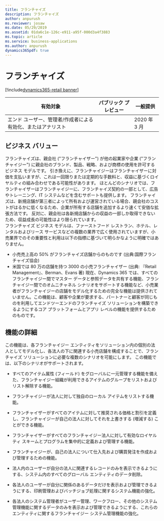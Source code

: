 ```yaml
---
title: フランチャイズ
description: フランチャイズ
author: anpurush
ms.reviewer: josaw
ms.date: 05/29/2019
ms.assetid: 01da6c1e-126c-e911-a95f-000d3a4f3883
ms.topic: article
ms.service: business-applications
ms.author: anpurush
dynamics365pdf: true
---
```

# フランチャイズ
[!include[dynamics365-retail banner](../includes/dynamics365-retail.md)]

| 有効対象    |  パブリック プレビュー | 一般提供 | 
| ---------- | ---------- |---------- |
|エンド ユーザー、管理者/作成者による有効化、またはアナリスト|| 2020 年 3 月|


## ビジネス バリュー
<!-- bv start -->
フランチャイズは、親会社 ("フランチャイザー") が他の起業家や企業 ("フランチャイジー") に親会社のブランド、製品、戦略、および商標の使用を許可するビジネス モデルです。 引き換えに、フランチャイジーはフランチャイザーに対価を支払いますが、これは一回限りまたは定期的な手数料と、収益に基づくロイヤルティの組み合わせである可能性があります。 ほとんどのシナリオでは、フランチャイザーはフランチャイジーに、フランチャイズ契約の一部として、広告やトレーニング、IT システムなどを含むサポートも提供します。 フランチャイズは、新規店舗が第三者によって所有および運営されている場合、親会社のコストがはるかに低くなるため、企業が所有する店舗を追加するより速くて安価な拡張方法です。 反対に、親会社は各新規店舗からの収益の一部しか取得できないため、収益成長の可能性はより限られています。  
フランチャイズ ビジネス モデルは、ファーストフード レストラン、ホテル、レンタルおよびリース サービスなどの複数の業界で広く使用されていますが、小売業界でのその重要性と利用は以下の指標に基づいて明らかなように明確ではありません。

-   小売売上高の 50% がフランチャイズ店舗からのものです (出典:国際フランチャイズ協会)
-   米国では 80 万の店舗を持つ 3000 の小売フランチャイザー (出典: 『Retail Management』、Berman、Evans 著) 現在、Dynamics 365 では、すべてのフランチャイジー間でマスター データと参照データを共有する機能、フランチャイジー間でのオムニチャネル シナリオをサポートする機能など、小売業者がフランチャイジーの店舗をモデル化するための完全な機能は提供されていません。この機能は、顧客や企業が要求する、パートナーと顧客が同じものを利用してエンドツーエンドのフランチャイズ ソリューションを構築できるようにするコア プラットフォームとアプリ レベルの機能を提供するためのものです。 
<!-- bv end -->



## 機能の詳細
<!--feature detail start -->
この機能は、各フランチャイジー エンティティをソリューション内の個別の法人としてモデル化し、各法人の下に関連する小売店舗を構成することで、フランチャイズ ソリューションに必要な複数のシナリオを可能にします。 この機能では、以下のシナリオがサポートされます。

- すべてのアイテム属性 (フィールド) をグローバルに一元管理する機能を備えた、フランチャイジー組織が利用できるアイテムのグループをリストおよびリスト解除する機能。

- フランチャイジーが法人に対して独自のローカル アイテムをリストする機能。

- フランチャイザーがすべてのアイテムに対して推奨される価格と割引を定義し、フランチャイジーが自己の法人に対してそれを上書きする (増減する) ことができる機能。

- フランチャイザーがすべてのフランチャイジー法人に対して有効なロイヤルティ スキームとプログラムを集中的に定義および管理する機能。

- フランチャイジーが、自己の法人について仕入先および購買発注を作成および管理するための機能。

- 法人内のユーザーが自分の法人に関連するレコードのみを表示できるようにする、システム内のすべてのグローバル エンティティのデータ削除。

- 各法人のユーザーが自分に関係のあるデータだけを表示および管理できるようにする、印刷管理およびバッチジョブ処理に関するシステム機能の強化。

- 各法人のシステム管理者がユーザー管理、ワークフロー、その他のシステム管理機能に関するデータのみを表示および管理できるようにする、これらのエンティティに関するフランチャイジー システム管理機能の強化。
<!--feature detail end -->










